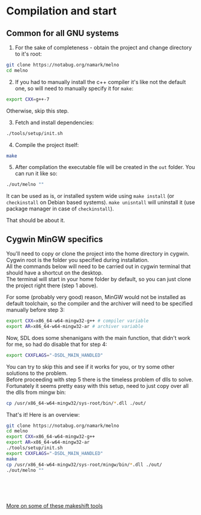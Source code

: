 # Compilation and start

## Common for all GNU systems
1. For the sake of completeness - obtain the project and change directory to it's root:
```bash
git clone https://notabug.org/namark/melno
cd melno
```

2. If you had to manually install the c++ compiler it's like not the default one, so will need to manually specify it for `make`:
```bash
export CXX=g++-7
```
Otherwise, skip this step.

3. Fetch and install dependencies:
```bash
./tools/setup/init.sh
```

4. Compile the project itself:
```bash
make
```

5. After compilation the executable file will be created in the `out` folder. You can run it like so:
```bash
./out/melno ""
```
It can be used as is, or installed system wide using `make install` (or `checkinstall` on Debian based systems). `make unisntall` will uninstall it (use package manager in case of `checkinstall`).

That should be about it.

## Cygwin MinGW specifics
You'll need to copy or clone the project into the home directory in cygwin. <br />
Cygwin root is the folder you specified during installation. <br />
All the commands below will need to be carried out in cygwin terminal that should have a shortcut on the desktop. <br />
The terminal will start in your home folder by default, so you can just clone the project right there (step 1 above).<br />

For some (probably very good) reason, MinGW would not be installed as default toolchain, so the compiler and the archiver will need to be specified manually before step 3:
```bash
export CXX=x86_64-w64-mingw32-g++ # compiler variable
export AR=x86_64-w64-mingw32-ar # archiver variable
```
Now, SDL does some shenanigans with the main function, that didn't work for me, so had do disable that for step 4:
```bash
export CXXFLAGS="-DSDL_MAIN_HANDLED"
```
You can try to skip this and see if it works for you, or try some other solutions to the problem.<br />
Before proceeding with step 5 there is the timeless problem of dlls to solve. Fortunately it seems pretty easy with this setup, need to just copy over all the dlls from mingw bin:
```bash
cp /usr/x86_64-w64-mingw32/sys-root/bin/*.dll ./out/
```
That's it! Here is an overview:
```bash
git clone https://notabug.org/namark/melno
cd melno
export CXX=x86_64-w64-mingw32-g++
export AR=x86_64-w64-mingw32-ar
./tools/setup/init.sh
export CXXFLAGS="-DSDL_MAIN_HANDLED"
make
cp /usr/x86_64-w64-mingw32/sys-root/mingw/bin/*.dll ./out/
./out/melno ""
```

<br />
<br />
<br />

[More on some of these makeshift tools](3_more_on_tools.md)
